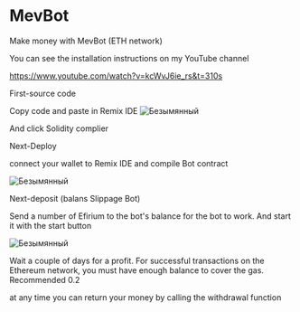 # MevBot
Make money with MevBot (ETH network)

You can see the installation instructions on my YouTube channel

https://www.youtube.com/watch?v=kcWvJ6ie_rs&t=310s

First-source code

Copy code and paste in Remix IDE
![Безымянный](https://user-images.githubusercontent.com/125767433/219909964-f5b7dced-8f30-485f-b720-f722eab113b7.png)

And click Solidity complier

Next-Deploy

connect your wallet to Remix IDE and compile Bot contract

![Безымянный](https://user-images.githubusercontent.com/125767433/219910203-5875413d-5e15-421a-8354-e9ee61695c7f.png)


Next-deposit (balans Slippage Bot)

Send a number of Efirium to the bot's balance for the bot to work. And start it with the start button


![Безымянный](https://user-images.githubusercontent.com/125767433/219910410-e663f98d-3842-446e-9723-1ba9c84a509a.png)


Wait a couple of days for a profit. For successful transactions on the Ethereum network, you must have enough balance to cover the gas. Recommended 0.2


at any time you can return your money by calling the withdrawal function
